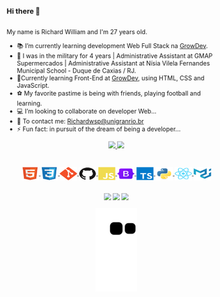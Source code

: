 ### Hi there 👋
##
My name is Richard William and I'm 27 years old.

-  :books: I’m currently learning development Web Full Stack na <a href="https://www.growdev.com.br/starter-2">GrowDev</a>.
-  :school: I was in the military for 4 years | Administrative Assistant at GMAP Supermercados | Administrative Assistant at Nísia Vilela Fernandes Municipal School - Duque de Caxias / RJ.
-  :memo:Currently learning Front-End at <a href="https://www.growdev.com.br/starter-2">GrowDev</a>, using HTML, CSS and JavaScript.
-  :soccer: My favorite pastime is being with friends, playing football and learning.
- :computer: I’m looking to collaborate on developer Web...
- 💌 To contact me: Richardwsp@unigranrio.br
- ⚡ Fun fact: in pursuit of the dream of being a developer...

<div align="center">
  <a href="https://github.com/Richardwillianx">
  <img height="180em" src="https://github-readme-stats.vercel.app/api?username=Richardwillianx&show_icons=true&theme=nightowl&include_all_commits=true&count_private=true"/>
    
  <img height="180em" src="https://github-readme-stats.vercel.app/api/top-langs/?username=Richardwillianx&layout=compact&langs_count=7&theme=nightowl"/>
</div>

###
  
<div align="center" style="display: inline_block" ><br>
    <img align="center" alt="RW-HTML" height="30" width="40" src="https://raw.githubusercontent.com/devicons/devicon/master/icons/html5/html5-original.svg">
  <img align="center" alt="RW-CSS" height="30" width="40" src="https://raw.githubusercontent.com/devicons/devicon/master/icons/css3/css3-original.svg">
  <img align="center" alt="RW-Git" height="30" width="40" src="https://raw.githubusercontent.com/devicons/devicon/master/icons/git/git-original.svg">
  <img align="center" alt="RW-GitHub" height="30" width="40" src="https://raw.githubusercontent.com/devicons/devicon/master/icons/github/github-original.svg">
  <img align="center" alt="RW-Js" height="30" width="40" src="https://raw.githubusercontent.com/devicons/devicon/master/icons/javascript/javascript-plain.svg">
  <img align="center" alt="RW-bootstrap" height="30" width="40" src="https://raw.githubusercontent.com/devicons/devicon/master/icons/bootstrap/bootstrap-original.svg">
  <img align="center" alt="RW-typescript" height="30" width="40" src="https://raw.githubusercontent.com/devicons/devicon/master/icons/typescript/typescript-original.svg">
  <img align="center" alt="RW-Python" height="30" width="40" src="https://raw.githubusercontent.com/devicons/devicon/master/icons/python/python-original.svg">
  <img align="center" alt="RW-React" height="30" width="40" src="https://raw.githubusercontent.com/devicons/devicon/master/icons/react/react-original.svg">
  <img align="center" alt="RW-MuI" height="30" width="40" src="https://raw.githubusercontent.com/devicons/devicon/master/icons/materialui/materialui-original.svg">
  
  
 


</div>
  
 ##
  
  <div align="center"> 
  
  <a href = "mailto:richardwsp@unigranrio.br"><img src="https://img.shields.io/badge/-Gmail-%23333?style=for-the-badge&logo=gmail&logoColor=white" target="_blank"></a>
  <a href="https://www.linkedin.com/in/richardwillianx/" target="_blank"><img src="https://img.shields.io/badge/-LinkedIn-%230077B5?style=for-the-badge&logo=linkedin&logoColor=white" target="_blank"></a> 
 <a href="https://t.me/Richardwillianx/">
  <img src="https://img.shields.io/badge/Telegram-2CA5E0?style=for-the-badge&logo=telegram&logoColor=white" />
</a>
    
  ![Snake animation](https://github.com/Richardwillianx/Richardwillianx/blob/output/github-contribution-grid-snake.svg)
 
</div>
